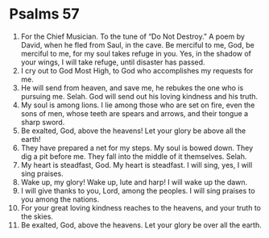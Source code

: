 ﻿
# Psalms 57
1. For the Chief Musician. To the tune of “Do Not Destroy.” A poem by David, when he fled from Saul, in the cave. Be merciful to me, God, be merciful to me, for my soul takes refuge in you. Yes, in the shadow of your wings, I will take refuge, until disaster has passed. 
2. I cry out to God Most High, to God who accomplishes my requests for me. 
3. He will send from heaven, and save me, he rebukes the one who is pursuing me. Selah. God will send out his loving kindness and his truth. 
4. My soul is among lions. I lie among those who are set on fire, even the sons of men, whose teeth are spears and arrows, and their tongue a sharp sword. 
5. Be exalted, God, above the heavens! Let your glory be above all the earth! 
6. They have prepared a net for my steps. My soul is bowed down. They dig a pit before me. They fall into the middle of it themselves. Selah. 
7. My heart is steadfast, God. My heart is steadfast. I will sing, yes, I will sing praises. 
8. Wake up, my glory! Wake up, lute and harp! I will wake up the dawn. 
9. I will give thanks to you, Lord, among the peoples. I will sing praises to you among the nations. 
10. For your great loving kindness reaches to the heavens, and your truth to the skies. 
11. Be exalted, God, above the heavens. Let your glory be over all the earth. 

